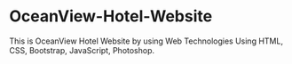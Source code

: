 # OceanView-Hotel-Website
This is OceanView Hotel Website by using Web Technologies Using HTML, CSS, Bootstrap, JavaScript, Photoshop.
